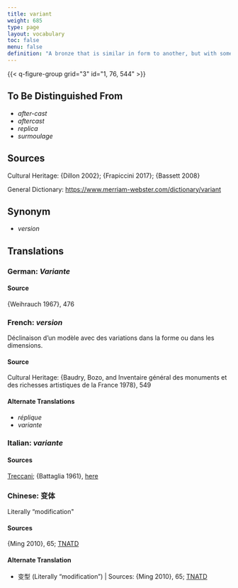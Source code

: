 ```yaml
---
title: variant
weight: 685
type: page
layout: vocabulary
toc: false
menu: false
definition: "A bronze that is similar in form to another, but with some differences due to one having been cast from an altered or adapted wax model, or from an entirely new model. Artists can make variants of their own work, for example, by adjusting the positions of limbs between casts, or variants may be the result of others imitating the artist’s work."
---
```


{{< q-figure-group grid="3" id="1, 76, 544" >}}

## To Be Distinguished From

- *after-cast*
- *aftercast*
- *replica*
- *surmoulage*

## Sources

Cultural Heritage: {Dillon 2002}; {Frapiccini 2017}; {Bassett 2008}

General Dictionary: <https://www.merriam-webster.com/dictionary/variant>

## Synonym

- *version*

## Translations

<div class="accordion">

### **German**: *Variante*

#### Source

{Weihrauch 1967}, 476

### **French**: *version*

Déclinaison d’un modèle avec des variations dans la forme ou dans les dimensions.

#### Source

Cultural Heritage: {Baudry, Bozo, and Inventaire général des monuments et des richesses artistiques de la France 1978}, 549

#### Alternate Translations

- *réplique*
- *variante*

### **Italian**: *variante*

#### Sources

[Treccani](http://www.treccani.it/vocabolario/variante1/); {Battaglia 1961}, [here](http://www.gdli.it/pdf_viewer/Scripts/pdf.js/web/viewer.asp?file=/PDF/GDLI21/GDLI_21_ocr_680.pdf&parola=variante)  

### **Chinese**: 变体

Literally “modification"

#### Sources

{Ming 2010}, 65; [TNATD](https://terms.naer.edu.tw/detail/1092446/?index=4)

#### Alternate Translation

- 变型 (Literally “modification”) | Sources: {Ming 2010}, 65; [TNATD](https://terms.naer.edu.tw/detail/2795748/?index=10)

</div>
